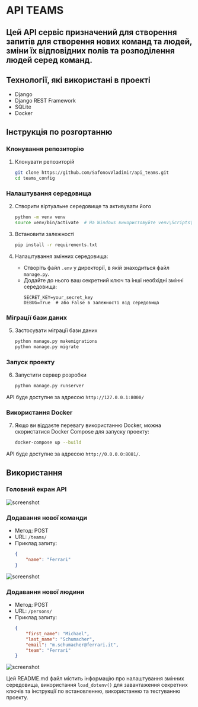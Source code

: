 # API TEAMS

## Цей API сервіс призначений для створення запитів для створення нових команд та людей, зміни їх відповідних полів та розподілення людей серед команд.

## Технології, які використані в проекті

- Django
- Django REST Framework
- SQLite
- Docker

## Інструкція по розгортанню

### Клонування репозиторію

1. Клонувати репозиторій
    ```sh
    git clone https://github.com/SafonovVladimir/api_teams.git
    cd teams_config
    ```

### Налаштування середовища

2. Створити віртуальне середовище та активувати його
    ```sh
    python -m venv venv
    source venv/bin/activate  # На Windows використовуйте venv\Scripts\activate
    ```

3. Встановити залежності
    ```sh
    pip install -r requirements.txt
    ```

4. Налаштування змінних середовища:
    - Створіть файл `.env` у директорії, в якій знаходиться файл `manage.py`.
    - Додайте до нього ваш секретний ключ та інші необхідні змінні середовища:
        ```
        SECRET_KEY=your_secret_key
        DEBUG=True  # або False в залежності від середовища
        ```

### Міграції бази даних

5. Застосувати міграції бази даних
    ```sh
    python manage.py makemigrations
    python manage.py migrate
    ```

### Запуск проекту

6. Запустити сервер розробки
    ```sh
    python manage.py runserver
    ```

API буде доступне за адресою `http://127.0.0.1:8000/`

### Використання Docker

7. Якщо ви віддаєте перевагу використанню Docker, можна скористатися Docker Compose для запуску проекту:
    ```sh
    docker-compose up --build
    ```

API буде доступне за адресою `http://0.0.0.0:8081/`.

## Використання

### Головний екран API

![screenshot](/team_config/readme_images/main_screen.jpg "Main_screen")

### Додавання нової команди

- Метод: POST
- URL: `/teams/`
- Приклад запиту:
    ```json
    {
        "name": "Ferrari"
    }
    ```
![screenshot](/team_config/readme_images/add_new_team.jpg "Add new team")

### Додавання нової людини

- Метод: POST
- URL: `/persons/`
- Приклад запиту:
    ```json
    {
        "first_name": "Michael",
        "last_name": "Schumacher",
        "email": "m.schumacher@ferrari.it",
        "team": "Ferrari"
    }
    ```
![screenshot](/team_config/readme_images/add_new_person.jpg "Add new person")

Цей README.md файл містить інформацію про налаштування змінних середовища,
використання `load_dotenv()` для завантаження секретних ключів та інструкції по встановленню,
використанню та тестуванню проекту.
